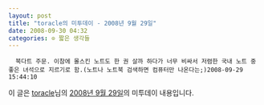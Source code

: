 ```yaml
---
layout: post
title: "toracle의 미투데이 - 2008년 9월 29일"
date: 2008-09-30 04:32
categories: ⊙ 짧은 생각들
---
```



    
      북다트 주문. 이참에 몰스킨 노트도 한 권 살까 하다가 너무 비싸서 저렴한 국내 노트 중 좋은 녀석으로 지르기로 함.(노트나 노트북 검색하면 컴퓨터만 나온다는;)2008-09-29 15:44:10

    
    

이 글은 [toracle](http://me2day.net/toracle)님의 [2008년 9월 29일](http://me2day.net/toracle/2008/09/29#06:44:10)의 미투데이 내용입니다.


   
       

